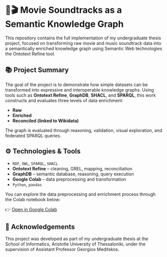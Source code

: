 # 🎼🎬 Movie Soundtracks as a Semantic Knowledge Graph

This repository contains the full implementation of my undergraduate thesis project, focused on transforming raw movie and music soundtrack data into a semantically enriched knowledge graph using Semantic Web technologies the Ontotext Refine tool.

## 📚 Project Summary

The goal of the project is to demonstrate how simple datasets can be transformed into expressive and interoperable knowledge graphs. Using tools such as **Ontotext Refine**, **GraphDB**, **SHACL**, and **SPARQL**, this work constructs and evaluates three levels of data enrichment:  
- **Raw**  
- **Enriched**  
- **Reconciled (linked to Wikidata)**

The graph is evaluated through reasoning, validation, visual exploration, and federated SPARQL queries.

## ⚙️ Technologies & Tools

- `RDF`, `OWL`, `SPARQL`, `SHACL`
- **Ontotext Refine** – cleaning, GREL, mapping, reconciliation
- **GraphDB** – semantic database, reasoning, query execution
- **Google Colab** – data preprocessing and transformation
- `Python`, `pandas`

You can explore the data preprocessing and enrichment process through the Colab notebook below:

👉 [Open in Google Colab](https://drive.google.com/file/d/18Br0mq8Mr4YKGdZIdFW5Z0sF-k2TmG_f/view?usp=sharing)

## 🙌 Acknowledgements

This project was developed as part of my undergraduate thesis at the School of Informatics, Aristotle University of Thessaloniki, under the supervision of Assistant Professor Georgios Meditskos.
